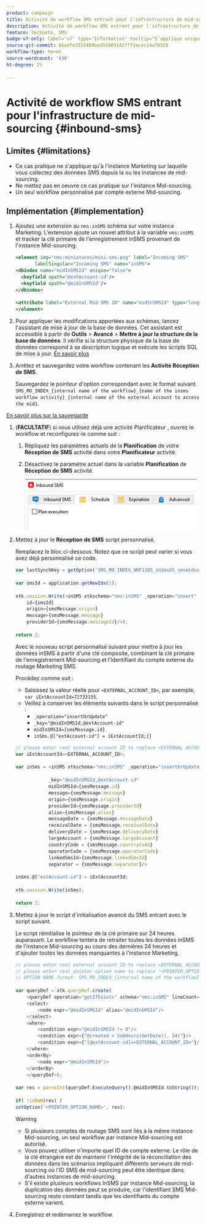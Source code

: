 ```yaml
---
product: campaign
title: Activité de workflow SMS entrant pour l'infrastructure de mid-sourcing
description: Activité de workflow SMS entrant pour l'infrastructure de mid-sourcing
feature: Technote, SMS
badge-v7-only: label="v7" type="Informative" tooltip="S’applique uniquement à Campaign Classic v7"
source-git-commit: 85adfe3515480bed559091427ff1acec14a70320
workflow-type: tm+mt
source-wordcount: '430'
ht-degree: 2%

---
```


# Activité de workflow SMS entrant pour l&#39;infrastructure de mid-sourcing {#inbound-sms}

## Limites {#limitations}

* Ce cas pratique ne s&#39;applique qu&#39;à l&#39;instance Marketing sur laquelle vous collectez des données SMS depuis la ou les instances de mid-sourcing.
* Ne mettez pas en oeuvre ce cas pratique sur l&#39;instance Mid-sourcing.
* Un seul workflow personnalisé par compte externe Mid-sourcing.

## Implémentation {#implementation}

1. Ajoutez une extension au `nms:inSMS` schéma sur votre instance Marketing. L’extension ajoute un nouvel attribut à la variable `nms:inSMS` et tracker la clé primaire de l&#39;enregistrement inSMS provenant de l&#39;instance Mid-sourcing.

   ```xml
   <element img="nms:miniatures/mini-sms.png" label="Incoming SMS"
          labelSingular="Incoming SMS" name="inSMS">
   <dbindex name="midInSMSId" unique="false">
     <keyfield xpath="@extAccount-id"/>
     <keyfield xpath="@midInSMSId"/>
   </dbindex>
   
   <attribute label="External Mid SMS ID" name="midInSMSId" type="long"/>
   </element>
   ```

1. Pour appliquer les modifications apportées aux schémas, lancez l&#39;assistant de mise à jour de la base de données. Cet assistant est accessible à partir de **Outils** > **Avancé** > **Mettre à jour la structure de la base de données**. Il vérifie si la structure physique de la base de données correspond à sa description logique et exécute les scripts SQL de mise à jour. [En savoir plus](../../configuration/using/updating-the-database-structure.md)

1. Arrêtez et sauvegardez votre workflow contenant les **Activité Réception de SMS**.

   Sauvegardez le pointeur d&#39;option correspondant avec le format suivant. `SMS_MO_INDEX_{internal name of the workflow}_{name of the insms workflow activity}_{internal name of the external account to access the mid}`.

[En savoir plus sur la sauvegarde](../../production/using/backup.md)

1. (**FACULTATIF**) si vous utilisez déjà une activité Planificateur , ouvrez le workflow et reconfigurez-le comme suit :

   1. Répliquez les paramètres actuels de la **Planification** de votre **Réception de SMS** activité dans votre **Planificateur** activité.

   1. Désactivez le paramètre actuel dans la variable **Planification** de **Réception de SMS** activité.

      ![](assets/inbound_sms_1.png)

1. Mettez à jour le **Réception de SMS** script personnalisé.

   Remplacez le bloc ci-dessous. Notez que ce script peut varier si vous avez déjà personnalisé ce code.

   ```Javascript
   var lastSynchKey = getOption('SMS_MO_INDEX_WKF1105_inSmsUS_smsmidus');
   
   var smsId = application.getNewIds(1);
   
   xtk.session.Write(<inSMS xtkschema="nms:inSMS" _operation="insert"
       id={smsId}
       origin={smsMessage.origin}
       message={smsMessage.message}
       providerId={smsMessage.messageId}/>);
   
   return 2;
   ```

   Avec le nouveau script personnalisé suivant pour mettre à jour les données inSMS à partir d&#39;une clé composite, combinant la clé primaire de l&#39;enregistrement Mid-sourcing et l&#39;identifiant du compte externe du routage Marketing SMS.

   Procédez comme suit :

   * Saisissez la valeur réelle pour `<EXTERNAL_ACCOUNT_ID>`, par exemple, `var iExtAccountId=72733155`.
   * Veillez à conserver les éléments suivants dans le script personnalisé :
      * `_operation="insertOrUpdate"`
      * `_key="@midInSMSId,@extAccount-id"`
      * `midInSMSId={smsMessage.id}`
      * `inSms.@["extAccount-id"] = iExtAccountId;{}`

   ```Javascript
   // please enter real external account ID to replace <EXTERNAL ACCOUNT ID>
   var iExtAccountId=<EXTERNAL_ACCOUNT_ID>;
   
   var inSms = <inSMS xtkschema="nms:inSMS" _operation="insertOrUpdate"
   
               _key="@midInSMSId,@extAccount-id"
               midInSMSId={smsMessage.id}
               message={smsMessage.message}
               origin={smsMessage.origin}
               providerId={smsMessage.providerId}
               alias={smsMessage.alias}
               messageDate = {smsMessage.messageDate}
               receivalDate = {smsMessage.receivalDate}
               deliveryDate = {smsMessage.deliveryDate}
               largeAccount = {smsMessage.largeAccount}
               countryCode = {smsMessage.countryCode}
               operatorCode = {smsMessage.operatorCode}
               linkedSmsId={smsMessage.linkedSmsId}
               separator = {smsMessage.separator}/>
   
   inSms.@["extAccount-id"] = iExtAccountId;
   
   xtk.session.Write(inSms);
   
   return 2;
   ```

1. Mettez à jour le script d&#39;initialisation avancé du SMS entrant avec le script suivant.

   Le script réinitialise le pointeur de la clé primaire sur 24 heures auparavant. Le workflow tentera de retraiter toutes les données inSMS de l&#39;instance Mid-sourcing au cours des dernières 24 heures et d&#39;ajouter toutes les données manquantes à l&#39;instance Marketing.

   ```Javascript
   // please enter real external account ID to replace <EXTERNAL_ACCOUNT_ID>
   // please enter real pointer option name to replace '<POINTER_OPTION_NAME>'
   // OPTION NAME format: SMS_MO_INDEX_{internal name of the workflow}_inSms_{internal name of the external account to access the mid}
   
   var queryDef = xtk.queryDef.create(
       <queryDef operation="getIfExists" schema="nms:inSMS" lineCount="1">
       <select>
           <node expr="@midInSMSId" alias="@midInSMSId"/>
       </select>
       <where>
           <condition expr="@midInSMSId != 0"/>
           <condition expr={"@created > SubHours(GetDate(), 24)"}/>
           <condition expr={"[@extAccount-id]=<EXTERNAL_ACCOUNT_ID>"}/>
       </where>
       <orderBy>
           <node expr="@midInSMSId"/>
       </orderBy>
       </queryDef>);
   
   var res = parseInt(queryDef.ExecuteQuery().@midInSMSId.toString());
   
   if( !isNaN(res) )
   setOption('<POINTER_OPTION_NAME>', res);
   ```

   >[!WARNING]
   >
   > * Si plusieurs comptes de routage SMS sont liés à la même instance Mid-sourcing, un seul workflow par instance Mid-sourcing est autorisé.
   > * Vous pouvez utiliser n’importe quel ID de compte externe. Le rôle de la clé étrangère est de maintenir l&#39;intégrité de la réconciliation des données dans les scénarios impliquant différents serveurs de mid-sourcing où l&#39;ID SMS de mid-sourcing peut être identique dans d&#39;autres instances de mid-sourcing.
   > * S&#39;il existe plusieurs workflows InSMS par instance Mid-sourcing, la duplication des données peut se produire, car l&#39;identifiant SMS Mid-sourcing reste constant tandis que les identifiants du compte externe varient.

1. Enregistrez et redémarrez le workflow.


